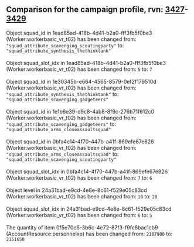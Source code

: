## Comparison for the campaign profile, rvn: [3427](https://github.com/PRO100KatYT/FortniteProfileRevisions/tree/main/profiles/campaign/3427%20campaign.json)-[3429](https://github.com/PRO100KatYT/FortniteProfileRevisions/tree/main/profiles/campaign/3429%20campaign.json)

Object squad_id in 1ead85ad-418b-4d41-b2a0-fff3fb5f0be3 (Worker:workerbasic_vr_t02) has been changed from: `"squad_attribute_scavenging_scoutingparty"` to: `"squad_attribute_synthesis_thethinktank"`
<br><br>
Object squad_slot_idx in 1ead85ad-418b-4d41-b2a0-fff3fb5f0be3 (Worker:workerbasic_vr_t02) has been changed from: `5` to: `7`
<br><br>
Object squad_id in 1e30345b-e664-4565-8579-0ef2f179510d (Worker:workerbasic_vr_t02) has been changed from: `"squad_attribute_synthesis_thethinktank"` to: `"squad_attribute_scavenging_gadgeteers"`
<br><br>
Object squad_id in 1e1b6e39-d9c8-4ab8-8f9c-276b71f612c0 (Worker:workerbasic_vr_t02) has been changed from: `"squad_attribute_scavenging_gadgeteers"` to: `"squad_attribute_arms_closeassaultsquad"`
<br><br>
Object squad_id in 0bfa4c14-4f70-447b-a41f-869efe67e826 (Worker:workerbasic_vr_t02) has been changed from: `"squad_attribute_arms_closeassaultsquad"` to: `"squad_attribute_scavenging_scoutingparty"`
<br><br>
Object squad_slot_idx in 0bfa4c14-4f70-447b-a41f-869efe67e826 (Worker:workerbasic_vr_t02) has been changed from: `7` to: `6`
<br><br>
Object level in 24a31bad-e9cd-4e8e-8c61-f529e05c83cd (Worker:workerbasic_vr_t02) has been changed from: `10` to: `20`
<br><br>
Object squad_slot_idx in 24a31bad-e9cd-4e8e-8c61-f529e05c83cd (Worker:workerbasic_vr_t02) has been changed from: `6` to: `5`
<br><br>
The quantity of item 0f5e70c6-3b6c-4e72-87f3-f9fc8bac1cb9 (AccountResource:personnelxp) has been changed from: `2187900` to: `2151650`
<br><br>
